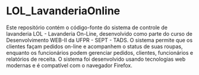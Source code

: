 # LOL_LavanderiaOnline
Este repositório contém o código-fonte do sistema de controle de lavanderia LOL - Lavanderia On-Line, desenvolvido como parte do curso de Desenvolvimento WEB-II da UFPR - SEPT - TADS. O sistema permite que os clientes façam pedidos on-line e acompanhem o status de suas roupas, enquanto os funcionários podem gerenciar pedidos, clientes, funcionários e relatórios de receita. O sistema foi desenvolvido usando tecnologias web modernas e é compatível com o navegador Firefox.
